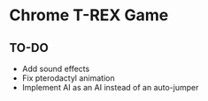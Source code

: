 # Chrome T-REX Game

## TO-DO

* Add sound effects
* Fix pterodactyl animation
* Implement AI as an AI instead of an auto-jumper